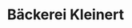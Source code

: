 ---
title: "Bäckerei Kleinert"
url: /leipzig/baeckerei-kleinert-leipziger-strasse/
shop: Bäckerei
---